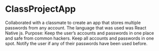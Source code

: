 # ClassProjectApp
Collaborated with a classmate to create an app that stores multiple passwords from any account.
The language that was used was React Native js.
Purpose: 
         Keep the user’s accounts and passwords in one place and safe from common hackers.
         Keep all accounts and passwords in one spot.
         Notify the user if any of their passwords have been used before.

 
